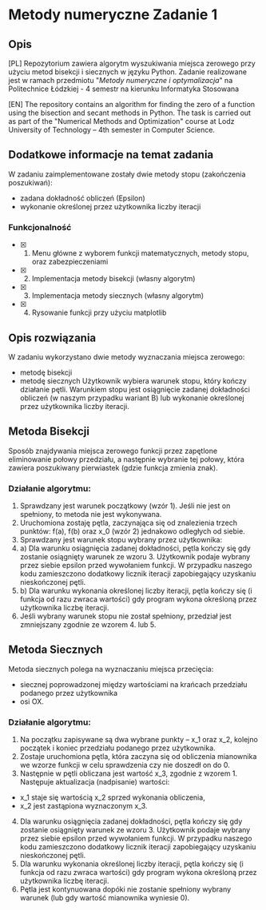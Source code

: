 # Metody numeryczne Zadanie 1
## Opis
[PL]
Repozytorium zawiera algorytm wyszukiwania miejsca zerowego przy użyciu metod bisekcji i siecznych w języku Python. Zadanie realizowane jest w ramach przedmiotu "*Metody numeryczne i optymalizacja*" na Politechnice Łódzkiej - 4 semestr na kierunku Informatyka Stosowana

[EN]
The repository contains an algorithm for finding the zero of a function using the bisection and secant methods in Python. The task is carried out as part of the "Numerical Methods and Optimization" course at Lodz University of Technology – 4th semester in Computer Science.

## Dodatkowe informacje na temat zadania
W zadaniu zaimplementowane zostały dwie metody stopu (zakończenia poszukiwań):
- zadana dokładność obliczeń (Epsilon)
- wykonanie określonej przez użytkownika liczby iteracji

### Funkcjonalność
- [x] 1. Menu główne z wyborem funkcji matematycznych, metody stopu, oraz zabezpieczeniami
- [x] 2. Implementacja metody bisekcji (własny algorytm)
- [x] 3. Implementacja metody siecznych (własny algorytm)
- [x] 4. Rysowanie funkcji przy użyciu matplotlib

## Opis rozwiązania
W zadaniu wykorzystano dwie metody wyznaczania miejsca zerowego: 
- metodę bisekcji
- metodę siecznych
Użytkownik wybiera warunek stopu, który kończy działanie pętli. Warunkiem stopu jest osiągnięcie zadanej dokładności obliczeń (w naszym przypadku wariant B) lub wykonanie określonej przez użytkownika liczby iteracji.

## Metoda Bisekcji
Sposób znajdywania miejsca zerowego funkcji przez zapętlone eliminowanie połowy przedziału, a następnie wybranie tej połowy, która zawiera poszukiwany pierwiastek (gdzie funkcja zmienia znak).
### Działanie algorytmu:
1. Sprawdzany jest warunek początkowy (wzór 1). 
Jeśli nie jest on spełniony, to metoda nie jest wykonywana.<br />
2. Uruchomiona zostaję pętla, zaczynająca się od znalezienia trzech punktów: 
f(a), f(b) oraz x_0 (wzór 2) jednakowo odległych od siebie.<br />
3. Sprawdzany jest warunek stopu wybrany przez użytkownika:<br />
3. a) Dla warunku osiągnięcia zadanej dokładności, pętla kończy się gdy zostanie osiągnięty warunek ze wzoru 3. Użytkownik podaje wybrany przez siebie epsilon przed wywołaniem funkcji. W przypadku naszego kodu zamieszczono dodatkowy licznik iteracji zapobiegający uzyskaniu nieskończonej pętli.<br />
3. b) Dla warunku wykonania określonej liczby iteracji, pętla kończy się (i funkcja od razu zwraca wartości) gdy program wykona określoną przez użytkownika liczbę iteracji.<br />
4. Jeśli wybrany warunek stopu nie został spełniony, przedział jest zmniejszany zgodnie ze wzorem 4. lub 5.

## Metoda Siecznych
Metoda siecznych polega na wyznaczaniu miejsca przecięcia:
- siecznej poprowadzonej między wartościami na krańcach przedziału podanego przez użytkownika
- osi OX.
### Działanie algorytmu:
1. Na początku zapisywane są dwa wybrane punkty – x_1 oraz x_2, kolejno początek i koniec przedziału podanego przez użytkownika.
2. Zostaje uruchomiona pętla, która zaczyna się od obliczenia mianownika we wzorze funkcji w celu sprawdzenia czy nie doszedł on do 0.
3. Następnie w pętli obliczana jest wartość x_3, zgodnie z wzorem 1. Następuje aktualizacja (nadpisanie) wartości: 
- x_1 staje się wartością x_2 sprzed wykonania obliczenia,
- x_2 jest zastąpiona wyznaczonym x_3.
4. Dla warunku osiągnięcia zadanej dokładności, pętla kończy się gdy zostanie osiągnięty warunek ze wzoru 3. Użytkownik podaje wybrany przez siebie epsilon przed wywołaniem funkcji. W przypadku naszego kodu zamieszczono dodatkowy licznik iteracji zapobiegający uzyskaniu nieskończonej pętli.
5. Dla warunku wykonania określonej liczby iteracji, pętla kończy się (i funkcja od razu zwraca wartości) gdy program wykona określoną przez użytkownika liczbę iteracji.
6. Pętla jest kontynuowana dopóki nie zostanie spełniony wybrany warunek (lub gdy wartość mianownika wyniesie 0).

